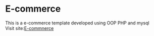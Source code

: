 # E-commerce
This is a e-commerce template developed using OOP PHP and mysql
<br>
Visit site:<a href="http://csejnu.xyz/shop">E-commnerce</a>
